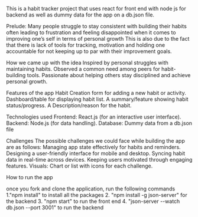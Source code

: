 This is a habit tracker project that uses react for front end with node js for backend as well as dummy data for the app on a db.json file.

Prelude:
Many people struggle to stay consistent with building their habits often leading to frustration and feeling disappointed when it comes to improving one’s self in terms of personal growth 
This is also due to the fact that there is lack of tools for tracking, motivation and holding one accountable for not keeping up to par with their improvement goals.

How we came up with the idea
Inspired by personal struggles with maintaining habits.
Observed a common need among peers for habit-building tools.
Passionate about helping others stay disciplined and achieve personal growth.

Features of the app
Habit Creation form for adding a new habit or activity.
Dashboard/table for displaying habit list.
A summary/feature showing habit status/progress.
A Description/reason for the habit.

Technologies used
Frontend: React.js (for an interactive user interface).
Backend: Node.js (for data handling).
Database: Dummy data from a db.json file 

Challenges
The possible challenges we could face while building the app are as follows:
Managing app state effectively for habits and reminders.
Designing a user-friendly interface for mobile and desktop.
Syncing habit data in real-time across devices.
Keeping users motivated through engaging features.
Visuals: Chart or list with icons for each challenge.

How to run the app

once you fork and clone the application, run the following commands
1."npm install" to install all the packages
2. "npm install -g json-server" for the backend
3. "npm start" to run the front end
4. "json-server --watch db.json --port 3001" to run the backend

